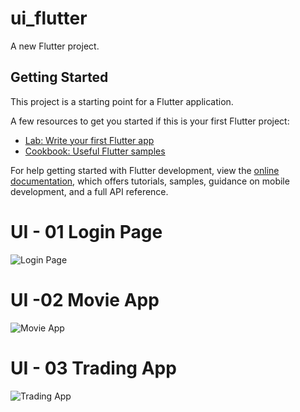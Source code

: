 # ui_flutter

A new Flutter project.

## Getting Started

This project is a starting point for a Flutter application.

A few resources to get you started if this is your first Flutter project:

- [Lab: Write your first Flutter app](https://docs.flutter.dev/get-started/codelab)
- [Cookbook: Useful Flutter samples](https://docs.flutter.dev/cookbook)

For help getting started with Flutter development, view the
[online documentation](https://docs.flutter.dev/), which offers tutorials,
samples, guidance on mobile development, and a full API reference.

# UI - 01 Login Page

![Login Page](https://github.com/Shamir-A/ui_flutter/assets/124552331/4bb2c0ca-956d-4a50-84c8-79c1da2c5fcc)

# UI -02 Movie App

![Movie App](https://github.com/Shamir-A/ui_flutter/assets/124552331/59015e25-068f-4212-b6a9-ab9b2f581bf3)

# UI - 03 Trading App

![Trading App](https://github.com/Shamir-A/ui_flutter/assets/124552331/e3df48ee-29ed-400c-a4a6-a977e515a63e)


